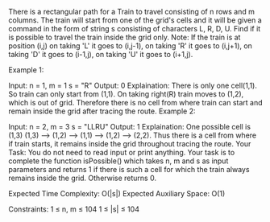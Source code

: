 There is a rectangular path for a Train to travel consisting of n rows and m columns. The train will start from one of the grid's cells and it will be given a command in the form of string s consisting of characters L, R, D, U. Find if it is possible to travel the train inside the grid only.
Note:
If the train is at position (i,j)
on taking 'L' it goes to (i,j-1),
on taking 'R' it goes to (i,j+1),
on taking 'D' it goes to (i-1,j),
on taking 'U' it goes to (i+1,j).

Example 1:

Input: 
n = 1, m = 1
s = "R"
Output: 0
Explaination: There is only one cell(1,1). So train can only start from (1,1). On taking right(R) train moves to (1,2), which is out of grid.
Therefore there is no cell from where train can start and remain inside the grid after tracing the route. 
Example 2:

Input: 
n = 2, m = 3
s = "LLRU"
Output: 1
Explaination: One possible cell is (1,3)
(1,3) --> (1,2) --> (1,1) --> (1,2) --> (2,2). Thus there is a cell from where if train starts, it remains inside the grid throughout tracing the route.
Your Task:
You do not need to read input or print anything. Your task is to complete the function isPossible() which takes n, m and s as input parameters and returns 1 if there is such a cell for which the train always remains inside the grid. Otherwise returns 0.

Expected Time Complexity: O(|s|)
Expected Auxiliary Space: O(1)

Constraints:
1 ≤ n, m ≤ 104
1 ≤ |s| ≤ 104   
